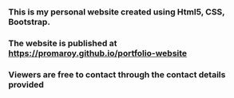 ### This is my personal website created using Html5, CSS, Bootstrap.

### The website is published at https://promaroy.github.io/portfolio-website

### Viewers are free to contact through the contact details provided
